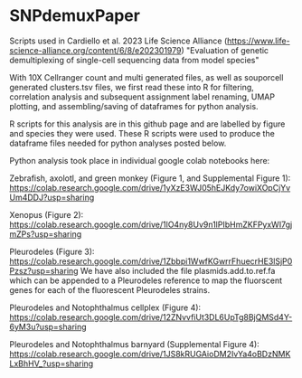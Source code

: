 # SNPdemuxPaper
Scripts used in Cardiello et al. 2023 Life Science Alliance (https://www.life-science-alliance.org/content/6/8/e202301979) "Evaluation of genetic demultiplexing of single-cell sequencing data from model species" 

With 10X Cellranger count and multi generated files, as well as souporcell generated clusters.tsv files, we first read these into R for filtering,
correlation analysis and subsequent assignment label renaming, UMAP plotting, and assembling/saving of dataframes for python analysis.

R scripts for this analysis are in this github page and are labelled by figure and species they were used. These R scripts were used to produce the 
dataframe files needed for python analyses posted below. 

Python analysis took place in individual google colab notebooks here:

Zebrafish, axolotl, and green monkey (Figure 1, and Supplemental Figure 1):
https://colab.research.google.com/drive/1yXzE3WJ05hEJKdy7owiXOpCjYvUm4DDJ?usp=sharing

Xenopus (Figure 2):
https://colab.research.google.com/drive/1lO4ny8Uv9n1lPIbHmZKFPyxWI7gjmZPs?usp=sharing

Pleurodeles (Figure 3):
https://colab.research.google.com/drive/1Zbbpi1WwfKGwrrFhuecrHE3lSjP0Pzsz?usp=sharing
We have also included the file plasmids.add.to.ref.fa which can be appended to a Pleurodeles reference to map the fluorscent genes for each of the fluorescent Pleurodeles strains.

Pleurodeles and Notophthalmus cellplex (Figure 4):
https://colab.research.google.com/drive/12ZNvvfiUt3DL6UpTg8BjQMSd4Y-6yM3u?usp=sharing

Pleurodeles and Notophthalmus barnyard (Supplemental Figure 4):
https://colab.research.google.com/drive/1JS8kRUGAioDM2IvYa4oBDzNMKLxBhHV_?usp=sharing


